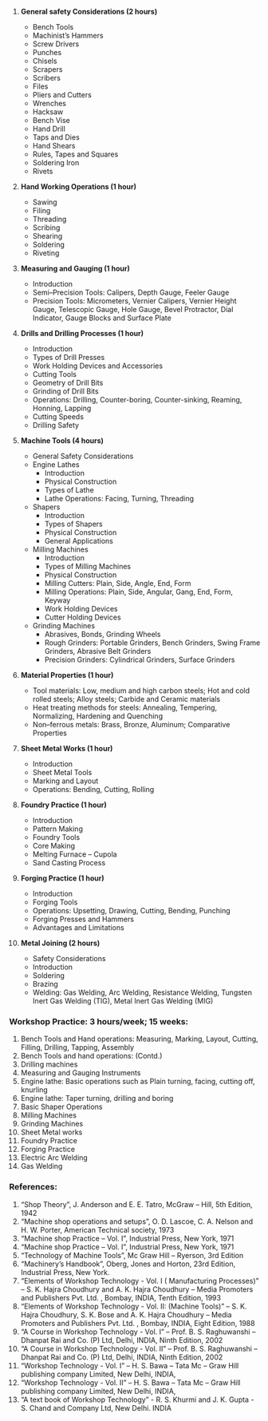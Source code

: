 1. **General safety Considerations (2 hours)**
    - Bench Tools
    - Machinist’s Hammers
    - Screw Drivers
    - Punches
    - Chisels
    - Scrapers
    - Scribers
    - Files
    - Pliers and Cutters
    - Wrenches
    - Hacksaw
    - Bench Vise
    - Hand Drill
    - Taps and Dies
    - Hand Shears
    - Rules, Tapes and Squares
    - Soldering Iron
    - Rivets

2. **Hand Working Operations (1 hour)**
    - Sawing
    - Filing
    - Threading
    - Scribing
    - Shearing
    - Soldering
    - Riveting

3. **Measuring and Gauging (1 hour)**
    - Introduction
    - Semi–Precision Tools: Calipers, Depth Gauge, Feeler Gauge
    - Precision Tools: Micrometers, Vernier Calipers, Vernier Height Gauge, Telescopic Gauge, Hole Gauge, Bevel Protractor, Dial Indicator, Gauge Blocks and Surface Plate

4. **Drills and Drilling Processes (1 hour)**
    - Introduction
    - Types of Drill Presses
    - Work Holding Devices and Accessories
    - Cutting Tools
    - Geometry of Drill Bits
    - Grinding of Drill Bits
    - Operations: Drilling, Counter-boring, Counter-sinking, Reaming, Honning, Lapping
    - Cutting Speeds
    - Drilling Safety

5. **Machine Tools (4 hours)**
    - General Safety Considerations
    - Engine Lathes
        - Introduction
        - Physical Construction
        - Types of Lathe
        - Lathe Operations: Facing, Turning, Threading
    - Shapers
        - Introduction
        - Types of Shapers
        - Physical Construction
        - General Applications 
    - Milling Machines
        - Introduction
        - Types of Milling Machines
        - Physical Construction
        - Milling Cutters: Plain, Side, Angle, End, Form 
        - Milling Operations: Plain, Side, Angular, Gang, End, Form, Keyway
        - Work Holding Devices
        - Cutter Holding Devices
    - Grinding Machines
        - Abrasives, Bonds, Grinding Wheels
        - Rough  Grinders: Portable Grinders, Bench Grinders, Swing Frame Grinders, Abrasive Belt Grinders
        - Precision  Grinders: Cylindrical Grinders, Surface Grinders

6. **Material Properties (1 hour)**
    - Tool materials: Low, medium and high carbon steels; Hot and cold rolled steels; Alloy steels; Carbide and Ceramic materials
    - Heat treating methods for steels: Annealing, Tempering, Normalizing, Hardening and Quenching
    - Non–ferrous metals: Brass, Bronze, Aluminum; Comparative Properties

7. **Sheet Metal Works (1 hour)**
    - Introduction
    - Sheet Metal Tools
    - Marking and Layout
    - Operations: Bending, Cutting, Rolling

8. **Foundry Practice (1 hour)**
    - Introduction
    - Pattern Making
    - Foundry Tools
    - Core Making
    - Melting Furnace – Cupola
    - Sand Casting Process

9. **Forging Practice (1 hour)**
    - Introduction
    - Forging Tools
    - Operations: Upsetting, Drawing, Cutting, Bending, Punching
    - Forging Presses and Hammers
    - Advantages and Limitations

10. **Metal Joining (2 hours)**
    - Safety Considerations
    - Introduction
    - Soldering
    - Brazing
    - Welding: Gas Welding, Arc Welding, Resistance Welding, Tungsten Inert Gas Welding (TIG), Metal Inert Gas Welding  (MIG)

### Workshop Practice: 3 hours/week; 15 weeks:

1. Bench Tools and Hand operations: Measuring, Marking, Layout, Cutting, Filling, Drilling, Tapping, Assembly
2. Bench Tools and hand operations: (Contd.)
3. Drilling machines
4. Measuring and Gauging Instruments
5. Engine lathe: Basic operations such as Plain turning, facing, cutting off, knurling
6. Engine lathe: Taper turning, drilling and boring
7. Basic Shaper Operations
8. Milling Machines
9. Grinding Machines
10. Sheet Metal works
11. Foundry Practice
12. Forging Practice
13. Electric Arc Welding
14. Gas Welding

### References:

1. “Shop Theory”, J. Anderson and E. E. Tatro, McGraw – Hill, 5th Edition,  1942 
2. “Machine shop operations and setups”, O. D. Lascoe, C. A. Nelson and H. W. Porter,  American Technical society, 1973
3. “Machine shop Practice – Vol. I”, Industrial Press, New York, 1971
4. “Machine shop Practice – Vol. I”, Industrial Press, New York, 1971
5. “Technology of Machine Tools”, Mc Graw Hill – Ryerson, 3rd Edition 
6. “Machinery’s Handbook”, Oberg, Jones and Horton, 23rd Edition, Industrial Press,  New York.
7. “Elements of Workshop Technology - Vol. I ( Manufacturing Processes)” – S. K. Hajra  Choudhury and A. K. Hajra Choudhury – Media Promoters and Publishers Pvt. Ltd. , Bombay, INDIA, Tenth Edition, 1993
8. “Elements of Workshop Technology - Vol. II: (Machine Tools)” – S. K. Hajra Choudhury, S.  K. Bose and A. K. Hajra Choudhury – Media Promoters and Publishers Pvt. Ltd. ,  Bombay, INDIA, Eight Edition, 1988
9. “A Course in Workshop Technology - Vol. I” – Prof. B. S. Raghuwanshi – Dhanpat Rai  and Co. (P) Ltd, Delhi, INDIA, Ninth Edition, 2002
10. “A Course in Workshop Technology - Vol. II” – Prof. B. S. Raghuwanshi – Dhanpat  Rai and Co. (P) Ltd, Delhi, INDIA, Ninth Edition, 2002
11. “Workshop Technology - Vol. I” – H. S. Bawa – Tata Mc – Graw Hill publishing company  Limited, New Delhi, INDIA, 
12. “Workshop Technology - Vol. II” – H. S. Bawa – Tata Mc – Graw Hill publishing company  Limited, New Delhi, INDIA, 
13. “A text book of Workshop Technology” - R. S. Khurmi and J. K. Gupta - S. Chand and  Company Ltd, New Delhi. INDIA

